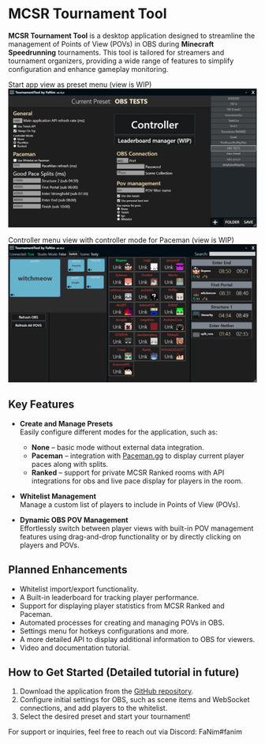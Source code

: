 # MCSR Tournament Tool  

**MCSR Tournament Tool** is a desktop application designed to streamline the management of Points of View (POVs) in OBS during **Minecraft Speedrunning** tournaments. This tool is tailored for streamers and tournament organizers, providing a wide range of features to simplify configuration and enhance gameplay monitoring.

Start app view as preset menu (view is WIP)
![Start app view as preset menu (view is WIP)](Images/PresetMenu.png)

Controller menu view with controller mode for Paceman (view is WIP)
![Controller menu view with controller mode for Paceman (view is WIP)](Images/ControllerMenu-Mode_Paceman.png)

## Key Features  

- **Create and Manage Presets**  
  Easily configure different modes for the application, such as:  
  - **None** – basic mode without external data integration.  
  - **Paceman** – integration with [Paceman.gg](https://paceman.gg) to display current player paces along with splits.  
  - **Ranked** – support for private MCSR Ranked rooms with API integrations for obs and live pace display for players in the room.  

- **Whitelist Management**  
  Manage a custom list of players to include in Points of View (POVs).  

- **Dynamic OBS POV Management**  
  Effortlessly switch between player views with built-in POV management features using drag-and-drop functionality or by directly clicking on players and POVs.

## Planned Enhancements  

- Whitelist import/export functionality.
- A Built-in leaderboard for tracking player performance.
- Support for displaying player statistics from MCSR Ranked and Paceman.
- Automated processes for creating and managing POVs in OBS.
- Settings menu for hotkeys configurations and more.
- A more detailed API to display additional information to OBS for viewers.
- Video and documentation tutorial.

## How to Get Started (Detailed tutorial in future)

1. Download the application from the [GitHub repository](https://github.com/FaNim21/TournamentTool/releases).  
2. Configure initial settings for OBS, such as scene items and WebSocket connections, and add players to the whitelist.  
3. Select the desired preset and start your tournament!

For support or inquiries, feel free to reach out via Discord: FaNim#fanim
